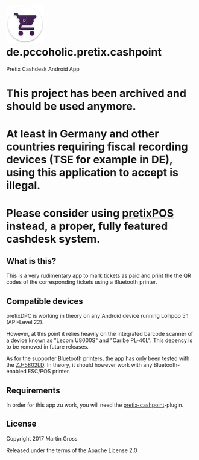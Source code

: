 # <img src="https://raw.githubusercontent.com/pc-coholic/de.pccoholic.pretix.cashpoint/master/img/web_hi_res_512.png" width="100" height="100" /> de.pccoholic.pretix.cashpoint

Pretix Cashdesk Android App

This project has been archived and should be used anymore.
==========================================================
At least in Germany and other countries requiring fiscal recording devices (TSE for example in DE), using this application to accept is illegal.
================================================================================================================================================
Please consider using [pretixPOS](https://pretix.eu/about/en/pos) instead, a proper, fully featured cashdesk system.
====================================================================================================================

## What is this?
This is a very rudimentary app to mark tickets as paid and print the the QR codes of the corresponding tickets using a Bluetooth printer.

## Compatible devices
pretixDPC is working in theory on any Android device running Lollipop 5.1 (API-Level 22).

However, at this point it relies heavily on the integrated barcode scanner of a device known as "Lecom U8000S" and "Caribe PL-40L". This depency is to be removed in future releases.

As for the supporter Bluetooth printers, the app has only been tested with the [ZJ-5802LD](http://www.zjiang.com/en/init.php/product/index?id=20). In theory, it should however work with any Bluetooth-enabled ESC/POS printer.

## Requirements
In order for this app zu work, you will need the [pretix-cashpoint](https://github.com/pc-coholic/pretix-cashpoint)-plugin.

## License

Copyright 2017 Martin Gross

Released under the terms of the Apache License 2.0
